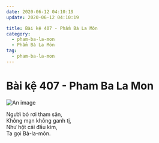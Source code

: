 ```yaml
---
date: 2020-06-12 04:10:19
update: 2020-06-12 04:10:19

title: Bài kệ 407 - Phẩm Bà La Môn
category:
  - pham-ba-la-mon
  - Phẩm Bà La Môn
tag:
  - pham-ba-la-mon
---
```


# Bài kệ 407 - Pham Ba La Mon

![An image](/img/pham-ba-la-mon/pham-ba-la-mon-407.jpg)

Người bỏ rơi tham sân,<br>Không mạn không ganh tị,<br>Như hột cải đầu kim,<br>Ta gọi Bà-la-môn.<br>
